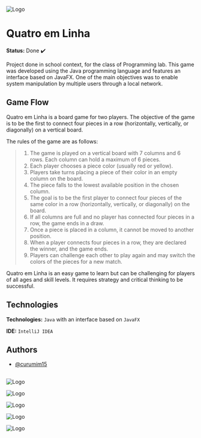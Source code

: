 
![Logo](https://cdn.discordapp.com/attachments/799980575867404308/1180820204478021792/1.png?ex=657ecf83&is=656c5a83&hm=9ccd127caeaa613712e3d8071da48828c13424d4039facbfd6c910d6e992e849&)


# **Quatro em Linha**

**Status:** Done ✔️

Project done in school context, for the class of Programming lab.
This game was developed using the Java programming language and features an interface based on JavaFX. One of the main objectives was to enable system manipulation by multiple users through a local network.

##

## **Game Flow**

Quatro em Linha is a board game for two players. The objective of the game is to be the first to connect four pieces in a row (horizontally, vertically, or diagonally) on a vertical board.

The rules of the game are as follows:

> 1.	The game is played on a vertical board with 7 columns and 6 rows. Each column can hold a maximum of 6 pieces.
> 2.	Each player chooses a piece color (usually red or yellow).
> 3.	Players take turns placing a piece of their color in an empty column on the board.
> 4.	The piece falls to the lowest available position in the chosen column.
> 5.	The goal is to be the first player to connect four pieces of the same color in a row (horizontally, vertically, or diagonally) on the board.
> 6.	If all columns are full and no player has connected four pieces in a row, the game ends in a draw.
> 7.	Once a piece is placed in a column, it cannot be moved to another position.
> 8.	When a player connects four pieces in a row, they are declared the winner, and the game ends.
> 9.	Players can challenge each other to play again and may switch the colors of the pieces for a new match.
    
Quatro em Linha is an easy game to learn but can be challenging for players of all ages and skill levels. It requires strategy and critical thinking to be successful.

##




## **Technologies**

**Technologies:** `Java` with an interface based on `JavaFX`

**IDE:** `IntelliJ IDEA`



## **Authors**

- [@curumim15](https://github.com/curumim15)

##

![Logo](https://cdn.discordapp.com/attachments/799980575867404308/1180829266523476028/2.png?ex=657ed7f3&is=656c62f3&hm=d4decbfb7500af2771becd9a3a627dbee23e7b55d5d49f3022a3e9098c8f181e&)

![Logo](https://cdn.discordapp.com/attachments/799980575867404308/1180829409419214888/4.png?ex=657ed815&is=656c6315&hm=6e37108e6a07d8e3d2cfb39441cbf6261b1d4a7f6e169a44243417ecfc57e543&)

![Logo](https://cdn.discordapp.com/attachments/799980575867404308/1180829281690079312/3.png?ex=657ed7f7&is=656c62f7&hm=bf763eb40a41d7ab7acbf68d103b43d7f2108afb7eeb9d0d37c6666c521f65ea&)

![Logo](https://cdn.discordapp.com/attachments/799980575867404308/1180829328284598302/5.png?ex=657ed802&is=656c6302&hm=bcf89beffc87c01f6a9007fc1a039886a6e52c05e9447c5c0070a6f6470d484c&)

![Logo](https://cdn.discordapp.com/attachments/799980575867404308/1180829360941449286/9.jpg?ex=657ed80a&is=656c630a&hm=b8511bef8967cc7117a3a955b384b043a81f9738dde950f7acbe9a3c90109fa4&)
